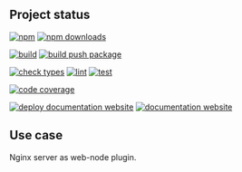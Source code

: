 <!-- !/usr/bin/env markdown
-*- coding: utf-8 -*-
region header
Copyright Torben Sickert (info["~at~"]torben.website) 16.12.2012

License
-------

This library written by Torben Sickert stand under a creative commons naming
3.0 unported license. See https://creativecommons.org/licenses/by/3.0/deed.de
endregion -->

Project status
--------------

[![npm](https://img.shields.io/npm/v/nginxwebnodeplugin?color=%23d55e5d&label=npm%20package%20version&logoColor=%23d55e5d&style=for-the-badge)](https://www.npmjs.com/package/nginx-web-node-plugin)
[![npm downloads](https://img.shields.io/npm/dy/nginxwebnodeplugin.svg?style=for-the-badge)](https://www.npmjs.com/package/nginx-web-node-plugin)

[![build](https://img.shields.io/github/actions/workflow/status/thaibault/nginx-web-node-plugin/build.yaml?style=for-the-badge)](https://github.com/thaibault/nginx-web-node-plugin/actions/workflows/build.yaml)
[![build push package](https://img.shields.io/github/actions/workflow/status/thaibault/nginx-web-node-plugin/build-package-and-push.yaml?label=build%20push%20package&style=for-the-badge)](https://github.com/thaibault/nginx-web-node-plugin/actions/workflows/build-package-and-push.yaml)

[![check types](https://img.shields.io/github/actions/workflow/status/thaibault/nginx-web-node-plugin/check-types.yaml?label=check%20types&style=for-the-badge)](https://github.com/thaibault/nginx-web-node-plugin/actions/workflows/check-types.yaml)
[![lint](https://img.shields.io/github/actions/workflow/status/thaibault/nginx-web-node-plugin/lint.yaml?label=lint&style=for-the-badge)](https://github.com/thaibault/nginx-web-node-plugin/actions/workflows/lint.yaml)
[![test](https://img.shields.io/github/actions/workflow/status/thaibault/nginx-web-node-plugin/test-coverage-report.yaml?label=test&style=for-the-badge)](https://github.com/thaibault/nginx-web-node-plugin/actions/workflows/test-coverage-report.yaml)

[![code coverage](https://img.shields.io/coverallsCoverage/github/thaibault/nginx-web-node-plugin?label=code%20coverage&style=for-the-badge)](https://coveralls.io/github/thaibault/nginx-web-node-plugin)

[![deploy documentation website](https://img.shields.io/github/actions/workflow/status/thaibault/nginx-web-node-plugin/deploy-documentation-website.yaml?label=deploy%20documentation%20website&style=for-the-badge)](https://github.com/thaibault/nginx-web-node-plugin/actions/workflows/deploy-documentation-website.yaml)
[![documentation website](https://img.shields.io/website-up-down-green-red/https/torben.website/nginx-web-node-plugin.svg?label=documentation-website&style=for-the-badge)](https://torben.website/nginx-web-node-plugin)

Use case
--------

Nginx server as web-node plugin.

